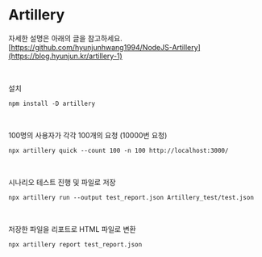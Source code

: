# Artillery
자세한 설명은 아래의 글을 참고하세요. <br>
[https://github.com/hyunjunhwang1994/NodeJS-Artillery](https://blog.hyunjun.kr/artillery-1)

<br>

설치
```shell
npm install -D artillery
```

<br>

100명의 사용자가 각각 100개의 요청 (10000번 요청)
```shell
npx artillery quick --count 100 -n 100 http://localhost:3000/
```

<br>

시나리오 테스트 진행 및 파일로 저장
```shell
npx artillery run --output test_report.json Artillery_test/test.json
```

<br>

저장한 파일을 리포트로 HTML 파일로 변환
```shell
npx artillery report test_report.json                               
```
